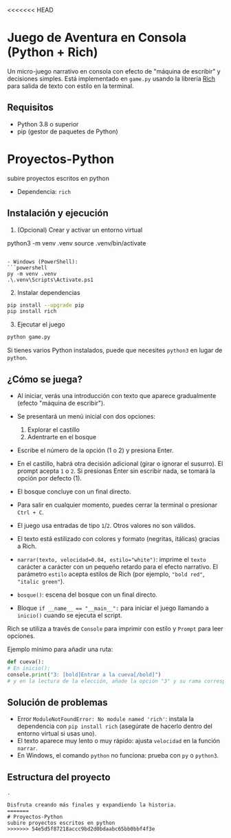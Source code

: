 <<<<<<< HEAD
# Juego de Aventura en Consola (Python + Rich)

Un micro-juego narrativo en consola con efecto de "máquina de escribir" y decisiones simples. Está implementado en `game.py` usando la librería [Rich](https://github.com/Textualize/rich) para salida de texto con estilo en la terminal.

## Requisitos

- Python 3.8 o superior
- pip (gestor de paquetes de Python)
# Proyectos-Python
subire proyectos escritos en python

- Dependencia: `rich`

## Instalación y ejecución

1) (Opcional) Crear y activar un entorno virtual

python3 -m venv .venv
source .venv/bin/activate
```

- Windows (PowerShell):
```powershell
py -m venv .venv
.\.venv\Scripts\Activate.ps1
```

2) Instalar dependencias
```bash
pip install --upgrade pip
pip install rich
```

3) Ejecutar el juego

```bash
python game.py
```

Si tienes varios Python instalados, puede que necesites `python3` en lugar de `python`.

## ¿Cómo se juega?

- Al iniciar, verás una introducción con texto que aparece gradualmente (efecto "máquina de escribir").
- Se presentará un menú inicial con dos opciones:
  1. Explorar el castillo
  2. Adentrarte en el bosque
- Escribe el número de la opción (1 o 2) y presiona Enter.
- En el castillo, habrá otra decisión adicional (girar o ignorar el susurro). El prompt acepta `1` o `2`. Si presionas Enter sin escribir nada, se tomará la opción por defecto (1).
- El bosque concluye con un final directo.
- Para salir en cualquier momento, puedes cerrar la terminal o presionar `Ctrl + C`.
- El juego usa entradas de tipo `1`/`2`. Otros valores no son válidos.
- El texto está estilizado con colores y formato (negritas, itálicas) gracias a Rich.

- `narrar(texto, velocidad=0.04, estilo="white")`: imprime el `texto` carácter a carácter con un pequeño retardo para el efecto narrativo. El parámetro `estilo` acepta estilos de Rich (por ejemplo, `"bold red"`, `"italic green"`).
- `bosque()`: escena del bosque con un final directo.
- Bloque `if __name__ == "__main__":` para iniciar el juego llamando a `inicio()` cuando se ejecuta el script.

Rich se utiliza a través de `Console` para imprimir con estilo y `Prompt` para leer opciones.


Ejemplo mínimo para añadir una ruta:

```python
def cueva():
# En inicio():
console.print("3: [bold]Entrar a la cueva[/bold]")
# y en la lectura de la elección, añade la opción "3" y su rama correspondiente.
```

## Solución de problemas

- Error `ModuleNotFoundError: No module named 'rich'`: instala la dependencia con `pip install rich` (asegúrate de hacerlo dentro del entorno virtual si usas uno).
- El texto aparece muy lento o muy rápido: ajusta `velocidad` en la función `narrar`.
- En Windows, el comando `python` no funciona: prueba con `py` o `python3`.

## Estructura del proyecto

```
.

Disfruta creando más finales y expandiendo la historia.
=======
# Proyectos-Python
subire proyectos escritos en python
>>>>>>> 54e5d5f87218accc9bd2d0bdaabc65bb0bbf4f3e
